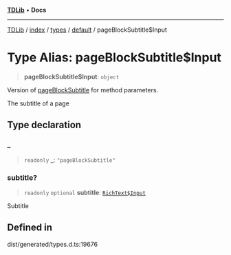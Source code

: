 [**TDLib**](../../../../../../README.md) • **Docs**

***

[TDLib](../../../../../../modules.md) / [index](../../../../../README.md) / [types](../../../README.md) / [default](../README.md) / pageBlockSubtitle$Input

# Type Alias: pageBlockSubtitle$Input

> **pageBlockSubtitle$Input**: `object`

Version of [pageBlockSubtitle](pageBlockSubtitle.md) for method parameters.

The subtitle of a page

## Type declaration

### \_

> `readonly` **\_**: `"pageBlockSubtitle"`

### subtitle?

> `readonly` `optional` **subtitle**: [`RichText$Input`](RichText$Input.md)

Subtitle

## Defined in

dist/generated/types.d.ts:19676
